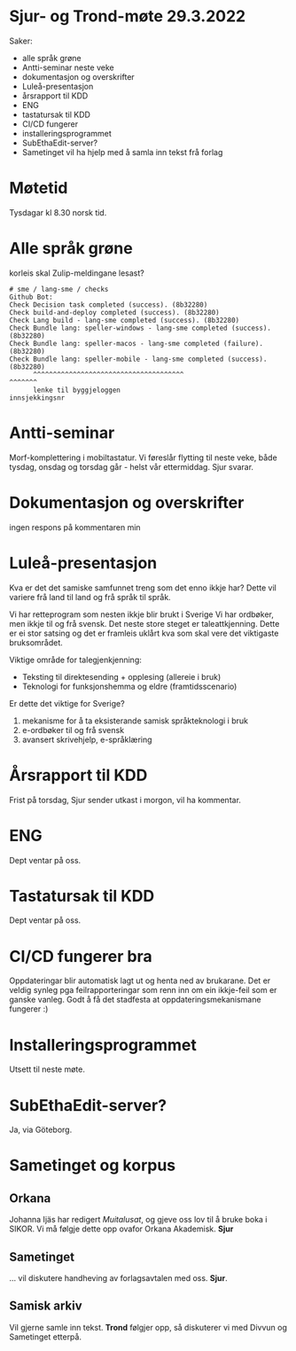 # Sjur- og Trond-møte 29.3.2022

Saker:
- alle språk grøne
- Antti-seminar neste veke
- dokumentasjon og overskrifter
- Luleå-presentasjon
- årsrapport til KDD
- ENG
- tastatursak til KDD
- CI/CD fungerer
- installeringsprogrammet
- SubEthaEdit-server?
- Sametinget vil ha hjelp med å samla inn tekst frå forlag

# Møtetid

Tysdagar kl 8.30 norsk tid.

# Alle språk grøne

korleis skal Zulip-meldingane lesast?

```
# sme / lang-sme / checks
Github Bot:
Check Decision task completed (success). (8b32280)
Check build-and-deploy completed (success). (8b32280)
Check Lang build - lang-sme completed (success). (8b32280)
Check Bundle lang: speller-windows - lang-sme completed (success). (8b32280)
Check Bundle lang: speller-macos - lang-sme completed (failure). (8b32280)
Check Bundle lang: speller-mobile - lang-sme completed (success). (8b32280)
      ^^^^^^^^^^^^^^^^^^^^^^^^^^^^^^^^^^^^^^                       ^^^^^^^
      lenke til byggjeloggen                                innsjekkingsnr
```

# Antti-seminar

Morf-komplettering i mobiltastatur. Vi føreslår flytting til neste veke, både tysdag, onsdag og torsdag går - helst vår ettermiddag. Sjur svarar.

# Dokumentasjon og overskrifter

ingen respons på kommentaren min

# Luleå-presentasjon

Kva er det det samiske samfunnet treng som det enno ikkje har?
Dette vil variere frå land til land og frå språk til språk.

Vi har retteprogram som nesten ikkje blir brukt i Sverige
Vi har ordbøker, men ikkje til og frå svensk.
Det neste store steget er taleattkjenning. Dette er ei stor satsing og det er
framleis uklårt kva som skal vere det viktigaste bruksområdet. 

Viktige område for talegjenkjenning:
- Teksting til direktesending + opplesing (allereie i bruk)
- Teknologi for funksjonshemma og eldre (framtidsscenario)

Er dette det viktige for Sverige?
1. mekanisme for å ta eksisterande samisk språkteknologi i bruk
1. e-ordbøker til og frå svensk
1. avansert skrivehjelp, e-språklæring

# Årsrapport til KDD

Frist på torsdag, Sjur sender utkast i morgon, vil ha kommentar.

# ENG
Dept ventar på oss.

# Tastatursak til KDD
Dept ventar på oss.

# CI/CD fungerer bra

Oppdateringar blir automatisk lagt ut og henta ned av brukarane.
Det er veldig synleg pga feilrapporteringar som renn inn om ein ikkje-feil som
er ganske vanleg. Godt å få det stadfesta at oppdateringsmekanismane fungerer :)

# Installeringsprogrammet
Utsett til neste møte.

# SubEthaEdit-server?
Ja, via Göteborg.

# Sametinget og korpus

## Orkana

Johanna Ijäs har redigert *Muitalusat*, og gjeve oss lov til å bruke boka i SIKOR.
Vi må følgje dette opp ovafor Orkana Akademisk. **Sjur**

## Sametinget

... vil diskutere handheving av forlagsavtalen med oss. **Sjur**.

## Samisk arkiv

Vil gjerne samle inn tekst. **Trond** følgjer opp, så diskuterer vi med Divvun og Sametinget etterpå.

